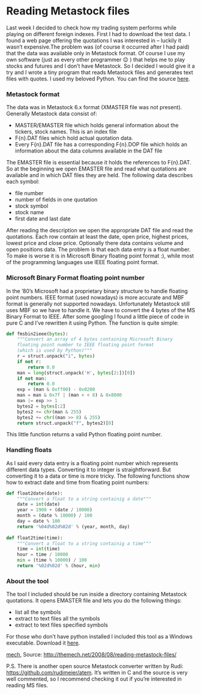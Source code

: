 # Reading Metastock files

Last week I decided to check how my trading system performs while playing on different foreign indexes. First I had to download the test data. I found a web page offering the quotations I was interested in – luckily it wasn’t expensive.The problem was (of course it occurred after I had paid) that the data was available only in Metastock format. Of course I use my own software (just as every other programmer 😉 ) that helps me to play stocks and futures and I don’t have Metastock. So I decided I would give it a try and I wrote a tiny program that reads Metastock files and generates text files with quotes. I used my beloved Python. You can find the source [here](http://themech.net/downloads/ms_convert.py).

### Metastock format

The data was in Metastock 6.x format (XMASTER file was not present). Generally Metastock data consist of:

- MASTER/EMASTER file which holds general information about the tickers, stock names. This is an index file
- F{n}.DAT files which hold actual quotation data.
- Every F{n}.DAT file has a corresponding F{n}.DOP file which holds an information about the data columns available in the DAT file

The EMASTER file is essential because it holds the references to F{n}.DAT. So at the beginning we open EMASTER file and read what quotations are available and in which DAT files they are held. The following data describes each symbol:

  - file number
  - number of fields in one quotation
  - stock symbol
  - stock name
  - first date and last date

After reading the description we open the appropriate DAT file and read the quotations. Each row contain at least the date, open price, highest prices, lowest price and close price. Optionally there data contains volume and open positions data. The problem is that each data entry is a float number. To make is worse it is in Microsoft Binary floating point format :), while most of the programming languages use IEEE floating point format.

### Microsoft Binary Format floating point number

In the ’80’s Microsoft had a proprietary binary structure to handle floating point numbers. IEEE format (used nowadays) is more accurate and MBF format is generally not supported nowadays. Unfortunately Metastock still uses MBF so we have to handle it.
We have to convert the 4 bytes of the MS Binary Format to IEEE. After some googling I found a little piece of code in pure C and I’ve rewritten it using Python. The function is quite simple:

```python
def fmsbin2ieee(bytes):  
    """Convert an array of 4 bytes containing Microsoft Binary 
    floating point number to IEEE floating point format 
    (which is used by Python)"""  
    r = struct.unpack("i", bytes)  
    if not r:  
        return 0.0  
    man = long(struct.unpack('H', bytes[2:])[0])  
    if not man:  
        return 0.0  
    exp = (man & 0xff00) - 0x0200  
    man = man & 0x7f | (man < < 8) & 0x8000  
    man |= exp >> 1     
    bytes2 = bytes[:2]  
    bytes2 += chr(man & 255)  
    bytes2 += chr((man >> 8) & 255)  
    return struct.unpack("f", bytes2)[0]  
```

This little function returns a valid Python floating point number.

### Handling floats

As I said every data entry is a floating point number which represents different data types. Converting it to integer is straightforward. But converting it to a data or time is more tricky. The following functions show how to extract date and time from floating point numbers:

```python
def float2date(date):  
    """Convert a float to a string containig a date"""  
    date = int(date)  
    year = 1900 + (date / 10000)  
    month = (date % 10000) / 100  
    day = date % 100  
    return '%04d%02d%02d' % (year, month, day)  
  
def float2time(time):  
    """Convert a float to a string containig a time"""  
    time = int(time)  
    hour = time / 10000  
    min = (time % 10000) / 100  
    return '%02d%02d' % (hour, min)  
```

### About the tool

The tool I included should be run inside a directory containing Metastock quotations. It opens EMASTER file and lets you do the following things:

- list all the symbols
- extract to text files all the symbols
- extract to text files specified symbols

For those who don’t have python installed I included this tool as a Windows executable. Download it [here](http://themech.net/downloads/ms_convert.zip).

[mech](mech@themech.net), Source: http://themech.net/2008/08/reading-metastock-files/

P.S. There is another open source Metastock converter written by Rudi: https://github.com/rudimeier/atem. It’s written in C and the source is very well commented, so I recommend checking it out if you’re interested in reading MS files.

